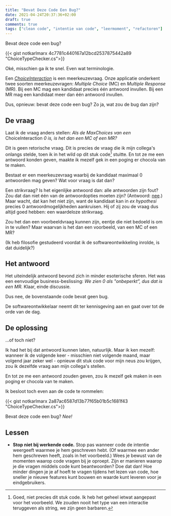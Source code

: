 ```yaml
---
title: "Bevat Deze Code Een Bug?"
date: 2021-04-24T20:37:36+02:00
draft: true
comments: true
tags: ["clean code", "intentie van code", "leermoment", "refactoren"]
---
```


Bevat deze code een bug?


{{< gist notkarlmarx 4c7781c440167a12bcd2537875442a89 "ChoiceTypeChecker.cs">}}


Oké, misschien ga ik te snel. Even wat terminologie.


Een [*ChoiceInteraction*](http://www.imsglobal.org/question/qtiv2p2/QTIv2p2-ASI-InformationModelv1p0/imsqtiv2p2_asi_v1p0_InfoModelv1p0.html#Data_ChoiceInteraction) is een meerkeuzevraag. Onze applicatie onderkent twee soorten meerkeuzevragen: *Multiple Choice* (MC) en *Multiple Response* (MR). Bij een MC mag een kandidaat precies één antwoord invullen. Bij een MR mag een kandidaat meer dan één antwoord invullen.


Dus, opnieuw: bevat deze code een bug? Zo ja, wat zou de bug dan zijn?


## De vraag


Laat ik de vraag anders stellen: *Als de MaxChoices van een* ChoiceInteraction *0 is, is het dan een MC of een MR?*


Dit is geen retorische vraag. Dit is precies de vraag die ik mijn collega's onlangs stelde, toen ik in het wild op dit stuk code[^1] stuitte. En tot ze me een antwoord konden geven, maakte ik mezelf gek in een poging er chocola van te maken.


Bestaat er een meerkeuzevraag waarbij de kandidaat maximaal 0 antwoorden mag geven? Wat voor vraag is dat dan? 


Een strikvraag? Is het eigenlijke antwoord dan: alle antwoorden zijn fout? Zou dat dan niet één van de antwoordopties moeten zijn? (Antwoord: [nee](https://www.rcpch.ac.uk/sites/default/files/rcpch/HTWQ/none_of_the_above_or_all_of_the_above.html).) Maar wacht, dat kan het niet zijn, want de kandidaat kan in *ex hypothesi* precies 0 antwoordmogelijkheden aankruisen. Hij of zij zou de vraag dus altijd goed hebben: een waardeloze strikvraag. 


Zou het dan een voorbeeldvraag kunnen zijn, eentje die niet bedoeld is om in te vullen? Maar waarvan is het dan een voorbeeld, van een MC of een MR?


(Ik heb filosofie gestudeerd voordat ik de softwareontwikkeling inrolde, is dat duidelijk?)


## Het antwoord


Het uiteindelijk antwoord bevond zich in minder esoterische sferen. Het was een eenvoudige business-beslissing: *We zien 0 als "onbeperkt", dus dat is een MR.* Klaar, einde discussie.


Dus nee, de bovenstaande code bevat geen bug.


De softwareontwikkelaar neemt dit ter kennisgeving aan en gaat over tot de orde van de dag.


## De oplossing


...of toch niet?


Ik had het bij dat antwoord kunnen laten, natuurlijk. Maar ik ken mezelf: wanneer ik de volgende keer - misschien niet volgende maand, maar volgend jaar zeker wel - opnieuw dit stuk code voor mijn neus zou krijgen, zou ik dezelfde vraag aan mijn collega's stellen. 


En tot ze me een antwoord zouden geven, zou ik mezelf gek maken in een poging er chocola van te maken.


Ik besloot toch even aan de code te rommelen:


{{< gist notkarlmarx 2a87ac6587d13b77f65b01b5c1681f43 "ChoiceTypeChecker.cs">}}


Bevat deze code een bug? *Nee!*


## Lessen


- **Stop niet bij werkende code.** Stop pas wanneer code de intentie weergeeft waarmee je hem geschreven hebt. (Of waarmee een ander hem geschreven heeft, zoals in het voorbeeld.) Wees je bewust van de momenten waarop code vragen bij je oproept. Zijn er manieren waarop je die vragen middels code kunt beantwoorden? Doe dat dan! Hoe minder dingen je je af hoeft te vragen tijdens het lezen van code, hoe sneller je nieuwe features kunt bouwen en waarde kunt leveren voor je eindgebruikers.


[^1]: Goed, niet precies dit stuk code. Ik heb het geheel ietwat aangepast voor het voorbeeld. We zouden nooit het type van een interactie teruggeven als string, we zijn geen barbaren.
